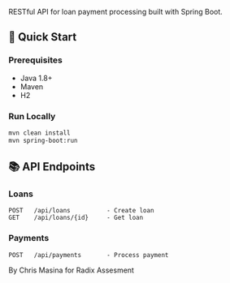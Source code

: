 RESTful API for loan payment processing built with Spring Boot.

## 🚀 Quick Start

### Prerequisites

- Java 1.8+
- Maven
- H2

### Run Locally

```bash
mvn clean install
mvn spring-boot:run
```

## 📚 API Endpoints

### Loans
```
POST   /api/loans          - Create loan
GET    /api/loans/{id}     - Get loan
```

### Payments
```
POST   /api/payments       - Process payment
```
By Chris Masina for Radix Assesment
